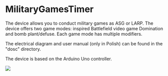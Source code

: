 # MilitaryGamesTimer

The device allows you to conduct military games as ASG or LARP. The device offers two game modes: inspired Battlefield video game Domination and bomb plant/defuse. Each game mode has multiple modifiers.

The electrical diagram and user manual (only in Polish) can be found in the "dosc" directory.

The device is based on the Arduino Uno controller.

![](docs/militaryGameTimerPhoto1.jpg)

